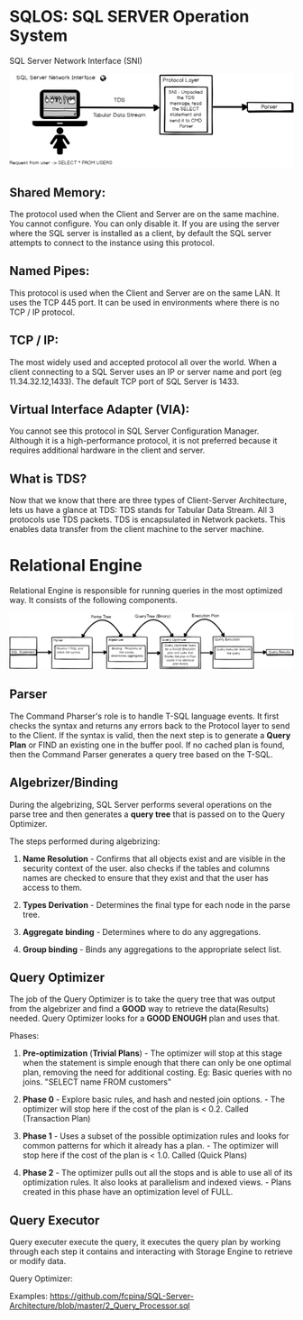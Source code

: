 # **SQLOS: SQL SERVER Operation System** 
SQL Server Network Interface (SNI)

![](https://github.com/fcpina/SQL-Server-Architecture/blob/master/images/Protocol.png?raw=true)

## Shared Memory:
The protocol used when the Client and Server are on the same machine. You cannot configure. 
You can only disable it. If you are using the server where the SQL server is installed as a 
client, by default the SQL server attempts to connect to the instance using this protocol.
	
## Named Pipes:
This protocol is used when the Client and Server are on the same LAN. It uses the TCP 445 port. 
It can be used in environments where there is no TCP / IP protocol.
	
## TCP / IP:
The most widely used and accepted protocol all over the world. When a client connecting to a 
SQL Server uses an IP or server name and port (eg 11.34.32.12,1433). 
The default TCP port of SQL Server is 1433.
	
## Virtual Interface Adapter (VIA):
You cannot see this protocol in SQL Server Configuration Manager. 
Although it is a high-performance protocol, it is not preferred because it requires additional hardware in the client and server.

## What is TDS?
Now that we know that there are three types of Client-Server Architecture, lets us have a glance at TDS:
TDS stands for Tabular Data Stream.
All 3 protocols use TDS packets. TDS is encapsulated in Network packets. This enables data transfer from the client machine to the server machine.


# Relational Engine
Relational Engine is responsible for running queries in the most optimized way. It consists of the following components.

![](https://github.com/fcpina/SQL-Server-Architecture/blob/6f3853d2c86a1ab990c0aaef1161b0f00d83c756/images/Query%20Processor.png?raw=true)
## Parser
The Command Pharser's role is to handle T-SQL language events. It first checks the syntax and returns any errors back to the Protocol layer to send to the Client. If the syntax is valid, then the next step is to generate a **Query Plan** or FIND an existing one in the buffer pool. If no cached plan is found, then the Command Parser generates a query tree based on the T-SQL. 
	
## Algebrizer/Binding
During the algebrizing, SQL Server performs several operations on the parse tree and then generates a **query tree** that is passed on to the Query Optimizer.
  
The steps performed during algebrizing:
		
1. **Name Resolution** - Confirms that all objects exist and are visible in the security context of the user.
also checks if the tables and columns names are checked to ensure that they exist and that the user has access to them.
		
2. **Types Derivation** - Determines the final type for each node in the parse tree.
		
3. **Aggregate binding** - Determines where to do any aggregations.
		
4. **Group binding** - Binds any aggregations to the appropriate select list.

	
## Query Optimizer
The job of the Query Optimizer is to take the query tree that was output from the algebrizer and find a **GOOD** way to retrieve the data(Results) needed. Query Optimizer looks for a **GOOD ENOUGH** plan and uses that.
	 
Phases:
	 	
1. **Pre-optimization** (**Trivial Plans**) - The optimizer will stop at this stage when the statement is simple enough
that there can only be one optimal plan, removing the need for additional costing.
           Eg: Basic queries with no joins. "SELECT name FROM customers"
		
2. **Phase 0** - Explore basic rules, and hash and nested join options.
	   - The optimizer will stop here if the cost of the plan is < 0.2. Called (Transaction Plan)
		
3. **Phase 1** - Uses a subset of the possible optimization rules and looks for common patterns for which it already
has a plan.
	   - The optimizer will stop here if the cost of the plan is < 1.0. Called (Quick Plans)
			   
4. **Phase 2** - The optimizer pulls out all the stops and is able to use all of its optimization rules. It also looks at
parallelism and indexed views.
           - Plans created in this phase have an optimization level of FULL.
	  
## Query Executor 
Query executer execute the query, it executes the query plan by working through each step it contains and interacting with 
Storage Engine to retrieve or modify data.

Query Optimizer:

Examples: https://github.com/fcpina/SQL-Server-Architecture/blob/master/2_Query_Processor.sql
